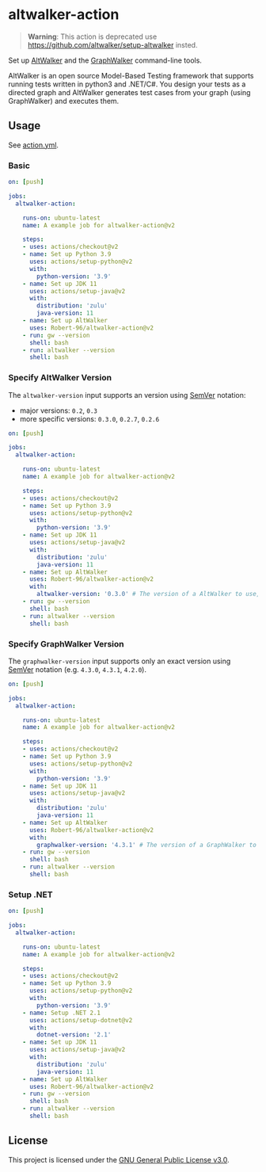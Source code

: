 # altwalker-action

> **Warning**: This action is deprecated use https://github.com/altwalker/setup-altwalker insted. 

Set up [AltWalker](https://altom.gitlab.io/altwalker/altwalker/) and the [GraphWalker](https://graphwalker.github.io/) command-line tools.

AltWalker is an open source Model-Based Testing framework that supports running tests written in python3 and .NET/C#. You design your tests as a directed graph and AltWalker generates test cases from your graph (using GraphWalker) and executes them.

## Usage

See [action.yml](https://github.com/Robert-96/altwalker-action/blob/main/action.yml).

### Basic

```yml
on: [push]

jobs:
  altwalker-action:

    runs-on: ubuntu-latest
    name: A example job for altwalker-action@v2

    steps:
    - uses: actions/checkout@v2
    - name: Set up Python 3.9
      uses: actions/setup-python@v2
      with:
        python-version: '3.9'
    - name: Set up JDK 11
      uses: actions/setup-java@v2
      with:
        distribution: 'zulu'
        java-version: 11
    - name: Set up AltWalker
      uses: Robert-96/altwalker-action@v2
    - run: gw --version
      shell: bash
    - run: altwalker --version
      shell: bash
```

### Specify AltWalker Version

The `altwalker-version` input supports an version using [SemVer](https://semver.org/) notation:

* major versions: `0.2`, `0.3`
* more specific versions: `0.3.0`, `0.2.7`, `0.2.6`


```yml
on: [push]

jobs:
  altwalker-action:

    runs-on: ubuntu-latest
    name: A example job for altwalker-action@v2

    steps:
    - uses: actions/checkout@v2
    - name: Set up Python 3.9
      uses: actions/setup-python@v2
      with:
        python-version: '3.9'
    - name: Set up JDK 11
      uses: actions/setup-java@v2
      with:
        distribution: 'zulu'
        java-version: 11
    - name: Set up AltWalker
      uses: Robert-96/altwalker-action@v2
      with:
        altwalker-version: '0.3.0' # The version of a AltWalker to use, using SemVer's version syntax.
    - run: gw --version
      shell: bash
    - run: altwalker --version
      shell: bash
```

### Specify GraphWalker Version

The `graphwalker-version` input supports only an exact version using [SemVer](https://semver.org/) notation (e.g. `4.3.0`, `4.3.1`, `4.2.0`).


```yml
on: [push]

jobs:
  altwalker-action:

    runs-on: ubuntu-latest
    name: A example job for altwalker-action@v2

    steps:
    - uses: actions/checkout@v2
    - name: Set up Python 3.9
      uses: actions/setup-python@v2
      with:
        python-version: '3.9'
    - name: Set up JDK 11
      uses: actions/setup-java@v2
      with:
        distribution: 'zulu'
        java-version: 11
    - name: Set up AltWalker
      uses: Robert-96/altwalker-action@v2
      with:
        graphwalker-version: '4.3.1' # The version of a GraphWalker to use, using SemVer's version syntax.
    - run: gw --version
      shell: bash
    - run: altwalker --version
      shell: bash
```

### Setup .NET

```yml
on: [push]

jobs:
  altwalker-action:

    runs-on: ubuntu-latest
    name: A example job for altwalker-action@v2

    steps:
    - uses: actions/checkout@v2
    - name: Set up Python 3.9
      uses: actions/setup-python@v2
      with:
        python-version: '3.9'
    - name: Setup .NET 2.1
      uses: actions/setup-dotnet@v2
      with:
        dotnet-version: '2.1'
    - name: Set up JDK 11
      uses: actions/setup-java@v2
      with:
        distribution: 'zulu'
        java-version: 11
    - name: Set up AltWalker
      uses: Robert-96/altwalker-action@v2
    - run: gw --version
      shell: bash
    - run: altwalker --version
      shell: bash

```

## License

This project is licensed under the [GNU General Public License v3.0](https://github.com/Robert-96/altwalker-action/blob/main/LICENSE).
